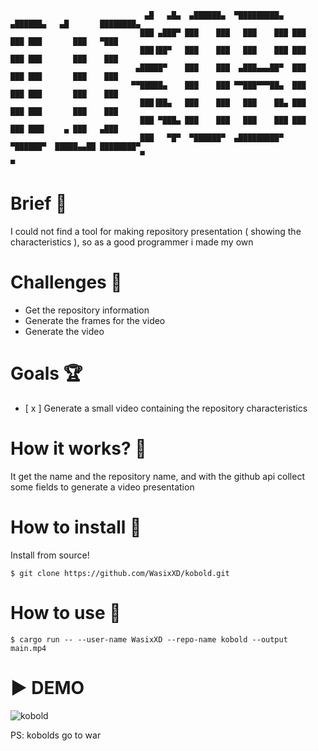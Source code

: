 ```
                              ▄█   ▄█▄  ▄██████▄  ▀█████████▄   ▄██████▄   ▄█       ████████▄  
                             ███ ▄███▀ ███    ███   ███    ███ ███    ███ ███       ███   ▀███ 
                             ███▐██▀   ███    ███   ███    ███ ███    ███ ███       ███    ███ 
                            ▄█████▀    ███    ███  ▄███▄▄▄██▀  ███    ███ ███       ███    ███ 
                           ▀▀█████▄    ███    ███ ▀▀███▀▀▀██▄  ███    ███ ███       ███    ███ 
                             ███▐██▄   ███    ███   ███    ██▄ ███    ███ ███       ███    ███ 
                             ███ ▀███▄ ███    ███   ███    ███ ███    ███ ███▌    ▄ ███   ▄███ 
                             ███   ▀█▀  ▀██████▀  ▄█████████▀   ▀██████▀  █████▄▄██ ████████▀  
                             ▀                                            ▀                    
```

# Brief 📖
I could not find a tool for making repository presentation ( showing the characteristics ), so as a good programmer i made my own

# Challenges 🐢
- Get the repository information
- Generate the frames for the video
- Generate the video

# Goals 🏆
- [ x ] Generate a small video containing the repository characteristics

# How it works? 💼
It get the name and the repository name, and with the github api collect some fields to generate a video presentation

# How to install 🚀
Install from source!
```
$ git clone https://github.com/WasixXD/kobold.git
```
# How to use 👷
```
$ cargo run -- --user-name WasixXD --repo-name kobold --output main.mp4
```

# ▶️ DEMO
![kobold](https://user-images.githubusercontent.com/66091116/232583067-afb55385-76c3-4f87-bdc4-477889cb8756.gif)

PS: kobolds go to war
